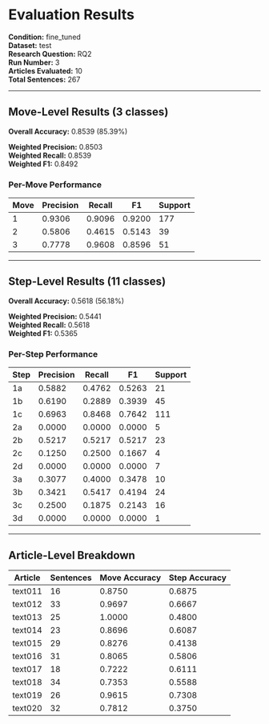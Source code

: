 # Evaluation Results

**Condition:** fine_tuned  
**Dataset:** test  
**Research Question:** RQ2  
**Run Number:** 3  
**Articles Evaluated:** 10  
**Total Sentences:** 267  

---

## Move-Level Results (3 classes)

**Overall Accuracy:** 0.8539 (85.39%)  

**Weighted Precision:** 0.8503  
**Weighted Recall:** 0.8539  
**Weighted F1:** 0.8492  

### Per-Move Performance

| Move | Precision | Recall | F1 | Support |
|------|-----------|--------|----|---------|
| 1 | 0.9306 | 0.9096 | 0.9200 | 177 |
| 2 | 0.5806 | 0.4615 | 0.5143 | 39 |
| 3 | 0.7778 | 0.9608 | 0.8596 | 51 |

---

## Step-Level Results (11 classes)

**Overall Accuracy:** 0.5618 (56.18%)  

**Weighted Precision:** 0.5441  
**Weighted Recall:** 0.5618  
**Weighted F1:** 0.5365  

### Per-Step Performance

| Step | Precision | Recall | F1 | Support |
|------|-----------|--------|----|---------|
| 1a | 0.5882 | 0.4762 | 0.5263 | 21 |
| 1b | 0.6190 | 0.2889 | 0.3939 | 45 |
| 1c | 0.6963 | 0.8468 | 0.7642 | 111 |
| 2a | 0.0000 | 0.0000 | 0.0000 | 5 |
| 2b | 0.5217 | 0.5217 | 0.5217 | 23 |
| 2c | 0.1250 | 0.2500 | 0.1667 | 4 |
| 2d | 0.0000 | 0.0000 | 0.0000 | 7 |
| 3a | 0.3077 | 0.4000 | 0.3478 | 10 |
| 3b | 0.3421 | 0.5417 | 0.4194 | 24 |
| 3c | 0.2500 | 0.1875 | 0.2143 | 16 |
| 3d | 0.0000 | 0.0000 | 0.0000 | 1 |

---

## Article-Level Breakdown

| Article | Sentences | Move Accuracy | Step Accuracy |
|---------|-----------|---------------|---------------|
| text011 | 16 | 0.8750 | 0.6875 |
| text012 | 33 | 0.9697 | 0.6667 |
| text013 | 25 | 1.0000 | 0.4800 |
| text014 | 23 | 0.8696 | 0.6087 |
| text015 | 29 | 0.8276 | 0.4138 |
| text016 | 31 | 0.8065 | 0.5806 |
| text017 | 18 | 0.7222 | 0.6111 |
| text018 | 34 | 0.7353 | 0.5588 |
| text019 | 26 | 0.9615 | 0.7308 |
| text020 | 32 | 0.7812 | 0.3750 |
